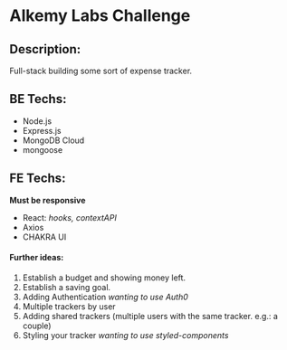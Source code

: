 # Alkemy Labs Challenge

## Description:

Full-stack building some sort of expense tracker.

## BE Techs:

- Node.js
- Express.js
- MongoDB Cloud
- mongoose

## FE Techs:

**Must be responsive**

- React: _hooks, contextAPI_
- Axios
- CHAKRA UI

#### Further ideas:

1. Establish a budget and showing money left.
2. Establish a saving goal.
3. Adding Authentication _wanting to use Auth0_
4. Multiple trackers by user
5. Adding shared trackers (multiple users with the same tracker. e.g.: a couple)
6. Styling your tracker _wanting to use styled-components_
